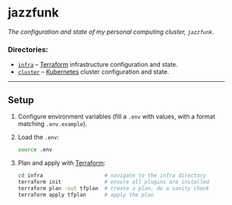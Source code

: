 # jazzfunk

_The configuration and state of my personal computing cluster, `jazzfunk`._

### Directories:

- [`infra`](./infra) – [Terraform](https://www.terraform.io) infrastructure
  configuration and state.
- [`cluster`](./cluster) – [Kubernetes](https://kubernetes.io) cluster configuration and state.

---

## Setup

1.  Configure environment variables (fill a `.env` with values, with a format
    matching `.env.example`).

2.  Load the `.env`:

    ```bash
    source .env
    ```

3.  Plan and apply with [Terraform](https://www.terraform.io):

    ```bash
    cd infra                    # navigate to the infra directory
    terraform init              # ensure all plugins are installed
    terraform plan -out tfplan  # create a plan, do a sanity check
    terraform apply tfplan      # apply the plan
    ```

